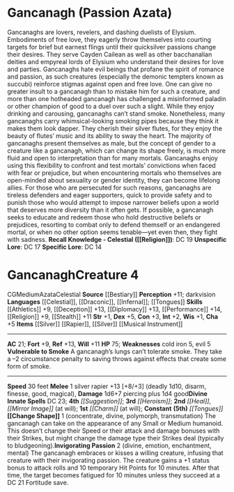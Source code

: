 ﻿---
ac: '21'
alignment: CG
all_resistance: null
burrow_speed: null
charisma: '+5'
climb_speed: null
constitution: '+3'
creature_ability:
- Change Shape
- Invigorating Passion
- Vulnerable to Smoke
creature_family: '[[DATABASE/monsterfamily/Azata|Azata]]'
description: "Gancanaghs are lovers, revelers, and dashing duelists of Elysium. Embodiments\
  \ of free love, they eagerly throw themselves into courting targets for brief but\
  \ earnest flings until their quicksilver passions change their desires. They serve\
  \ Cayden Cailean as well as other bacchanalian deities and empyreal lords of Elysium\
  \ who understand their desires for love and parties. Gancanaghs hate evil beings\
  \ that profane the spirit of romance and passion, as such creatures (especially\
  \ the demonic tempters known as succubi) reinforce stigmas against open and free\
  \ love. One can give no greater insult to a gancanagh than to mistake him for such\
  \ a creature, and more than one hotheaded gancanagh has challenged a misinformed\
  \ paladin or other champion of good to a duel over such a slight. While they enjoy\
  \ drinking and carousing, gancanaghs can\u2019t stand smoke. Nonetheless, many gancanaghs\
  \ carry whimsical-looking smoking pipes because they think it makes them look dapper.\
  \ They cherish their silver flutes, for they enjoy the beauty of flutes\u2019 music\
  \ and its ability to sway the heart.<br/><br/>The majority of gancanaghs present\
  \ themselves as male, but the concept of gender to a creature like a gancanagh,\
  \ which can change its shape freely, is much more fluid and open to interpretation\
  \ than for many mortals. Gancanaghs enjoy using this flexibility to confront and\
  \ test mortals\u2019 convictions when faced with fear or prejudice, but when encountering\
  \ mortals who themselves are open-minded about sexuality or gender identity, they\
  \ can become lifelong allies. For those who are persecuted for such reasons, gancanaghs\
  \ are tireless defenders and eager supporters, quick to provide safety and to punish\
  \ those who would attempt to impose narrower beliefs upon a world that deserves\
  \ more diversity than it often gets. If possible, a gancanagh seeks to educate and\
  \ redeem those who hold destructive beliefs or prejudices, resorting to combat only\
  \ to defend themself or an endangered mortal, or when no other option seems tenable\u2014\
  yet even then, they fight with sadness.<br/><br/><b><u>Recall Knowledge - Celestial</u>\
  \ ( [[DATABASE/skill/Religion|Religion]] )</b>: DC 19<br/><b><u>Unspecific Lore</u></b>:\
  \ DC 17<br/><b><u>Specific Lore</u></b>: DC 14<div class=\"viewbox\">{{ viewbox(type=monster,\
  \ id=35, name=Gancanagh (Passion Azata)) }}</div><h1 class=\"title\">Gancanagh<span\
  \ style=\"margin-left:auto; margin-right:0\">Creature 4</span></h1><span class=\"\
  traitalignment\">CG</span><span class=\"traitsize\">Medium</span><span class=\"\
  trait\"> [[DATABASE/trait/Azata|Azata]] </span><span class=\"trait\"> [[DATABASE/trait/Celestial|Celestial]]\
  \ </span><br/><b>Source</b> [[DATABASE/source/Bestiary|Bestiary]] <br/><b>Perception</b>\
  \ +11; darkvision<br/><b>Languages</b> [[DATABASE/language/Celestial|Celestial]]\
  \ , [[DATABASE/language/Draconic|Draconic]] , [[DATABASE/language/Infernal|Infernal]]\
  \ ; [[DATABASE/spell/Tongues|tongues]] <br/><b>Skills</b> [[DATABASE/skill/Athletics|Athletics]]\
  \ +9, [[DATABASE/skill/Deception|Deception]] +13, [[DATABASE/skill/Diplomacy|Diplomacy]]\
  \ +13, [[DATABASE/skill/Performance|Performance]] +14, [[DATABASE/skill/Religion|Religion]]\
  \ +9, [[DATABASE/skill/Stealth|Stealth]] +11<br/><b>Str</b> +1, <b>Dex</b> +5, <b>Con</b>\
  \ +3, <b>Int</b> +2, <b>Wis</b> +1, <b>Cha</b> +5<br/><b>Items</b> [[DATABASE/equipment/Silver|silver]]\
  \ [[DATABASE/weapon/Rapier|rapier]] , [[DATABASE/equipment/Silver|silver]] [[DATABASE/equipment/Musical\
  \ Instrument|virtuoso flute]] <hr/><b>AC</b> 21; <b>Fort</b> +9, <b>Ref</b> +13,\
  \ <b>Will</b> +11<br/><b>HP</b> 75; <b>Weaknesses</b> cold iron 5, evil 5<br/><span\
  \ class=\"hanging-indent\"><b>Vulnerable to Smoke</b> A gancanagh\u2019s lungs can\u2019\
  t tolerate smoke. They take a \u20132 circumstance penalty to saving throws against\
  \ effects that create some form of smoke.</span><hr/><b>Speed</b> 30 feet<br/><span\
  \ class=\"hanging-indent\"><b>Melee</b> <span aria-label=\"Single Action\" class=\"\
  action\" role=\"img\" title=\"Single Action\">[one-action]</span>  silver rapier\
  \ +13 [+8/+3] ( [[DATABASE/trait/Deadly|deadly 1d10]] , [[DATABASE/trait/Disarm|disarm]]\
  \ , [[DATABASE/trait/Finesse|finesse]] , [[DATABASE/trait/Good|good]] , [[DATABASE/trait/Magical|magical]]\
  \ ), <b>Damage</b> 1d6+7 piercing plus 1d4 good</span><b>Divine Innate Spells</b>\
  \ DC 23; <b>4th</b> <i> [[DATABASE/spell/Suggestion|suggestion]] </i>; <b>3rd</b>\
  \ <i> [[DATABASE/spell/Heroism|heroism]] </i>; <b>2nd</b> <i> [[DATABASE/spell/Heal|heal]]\
  \ </i>, <i> [[DATABASE/spell/Mirror Image|mirror image]] </i> (at will); <b>1st</b>\
  \ <i> [[DATABASE/spell/Charm|charm]] </i> (at will); <b>Constant</b> <b>(5th)</b>\
  \ <i> [[DATABASE/spell/Tongues|tongues]] </i><br/><span class=\"hanging-indent\"\
  ><b> [[DATABASE/monsterability/Change Shape|Change Shape]] </b> <span aria-label=\"\
  Single Action\" class=\"action\" role=\"img\" title=\"Single Action\">[one-action]</span>\
  \   ( [[DATABASE/trait/Concentrate|concentrate]] , [[DATABASE/trait/Divine|divine]]\
  \ , [[DATABASE/trait/Polymorph|polymorph]] , [[DATABASE/trait/Transmutation|transmutation]]\
  \ ) The gancanagh can take on the appearance of any Small or Medium humanoid. This\
  \ doesn\u2019t change their Speed or their attack and damage bonuses with their\
  \ Strikes, but might change the damage type their Strikes deal (typically to bludgeoning).</span><span\
  \ class=\"hanging-indent\"><b>Invigorating Passion</b> <span aria-label=\"Two Actions\"\
  \ class=\"action\" role=\"img\" title=\"Two Actions\">[two-actions]</span>   ( [[DATABASE/trait/Divine|divine]]\
  \ , [[DATABASE/trait/Emotion|emotion]] , [[DATABASE/trait/Enchantment|enchantment]]\
  \ , [[DATABASE/trait/Mental|mental]] ) The gancanagh embraces or kisses a willing\
  \ creature, infusing that creature with their invigorating passion. The creature\
  \ gains a +1 status bonus to attack rolls and 10 temporary Hit Points for 10 minutes.\
  \ After that time, the target becomes fatigued for 10 minutes unless they succeed\
  \ at a DC 21 Fortitude save.</span>"
dexterity: '+5'
element: null
fly_speed: null
fortitude: '+9'
hardness: null
hp: '75'
id: '35'
immunity: null
intelligence: '+2'
land_speed: '30'
language:
- '[[DATABASE/language/Celestial|Celestial]]'
- '[[DATABASE/language/Draconic|Draconic]]'
- '[[DATABASE/language/Infernal|Infernal]] ; [[DATABASE/spell/Tongues|tongues]]'
level: '4'
max_speed: '30'
name: Gancanagh
perception: '+11'
rarity: Common
reflex: '+13'
resistance: null
rus_type_level: null
school: null
sense:
- darkvision
size: Medium
skill:
- '[[DATABASE/skill/Athletics|Athletics]] +9'
- '[[DATABASE/skill/Deception|Deception]] +13'
- '[[DATABASE/skill/Diplomacy|Diplomacy]] +13'
- '[[DATABASE/skill/Performance|Performance]] +14'
- '[[DATABASE/skill/Religion|Religion]] +9'
- '[[DATABASE/skill/Stealth|Stealth]] +11'
source: '[[DATABASE/source/Bestiary|Bestiary]]'
speed:
- 30 feet
spell:
- '[[DATABASE/spell/Charm|Charm]]'
- '[[DATABASE/spell/Heal|Heal]]'
- '[[DATABASE/spell/Heroism|Heroism]]'
- '[[DATABASE/spell/Mirror Image|MirrorImage]]'
- '[[DATABASE/spell/Suggestion|Suggestion]]'
- '[[DATABASE/spell/Tongues|Tongues]]'
strength: '+1'
strength_req: '1'
strongest_save:
- Reflex
swim_speed: null
trait:
- '[[DATABASE/trait/Azata|Azata]]'
- '[[DATABASE/trait/Celestial|Celestial]]'
type: Creature
vision: Darkvision
weakest_save:
- Fortitude
weakness:
- cold iron 5
- evil 5
will: '+11'
wisdom: '+1'

---
# Gancanagh (Passion Azata)

Gancanaghs are lovers, revelers, and dashing duelists of Elysium. Embodiments of free love, they eagerly throw themselves into courting targets for brief but earnest flings until their quicksilver passions change their desires. They serve Cayden Cailean as well as other bacchanalian deities and empyreal lords of Elysium who understand their desires for love and parties. Gancanaghs hate evil beings that profane the spirit of romance and passion, as such creatures (especially the demonic tempters known as succubi) reinforce stigmas against open and free love. One can give no greater insult to a gancanagh than to mistake him for such a creature, and more than one hotheaded gancanagh has challenged a misinformed paladin or other champion of good to a duel over such a slight. While they enjoy drinking and carousing, gancanaghs can’t stand smoke. Nonetheless, many gancanaghs carry whimsical-looking smoking pipes because they think it makes them look dapper. They cherish their silver flutes, for they enjoy the beauty of flutes’ music and its ability to sway the heart.
The majority of gancanaghs present themselves as male, but the concept of gender to a creature like a gancanagh, which can change its shape freely, is much more fluid and open to interpretation than for many mortals. Gancanaghs enjoy using this flexibility to confront and test mortals’ convictions when faced with fear or prejudice, but when encountering mortals who themselves are open-minded about sexuality or gender identity, they can become lifelong allies. For those who are persecuted for such reasons, gancanaghs are tireless defenders and eager supporters, quick to provide safety and to punish those who would attempt to impose narrower beliefs upon a world that deserves more diversity than it often gets. If possible, a gancanagh seeks to educate and redeem those who hold destructive beliefs or prejudices, resorting to combat only to defend themself or an endangered mortal, or when no other option seems tenable—yet even then, they fight with sadness.
**Recall Knowledge - Celestial ([[Religion]])**: DC 19
**Unspecific Lore**: DC 17
**Specific Lore**: DC 14

# Gancanagh<span class="item-type">Creature 4</span>

<span class="trait-alignment item-trait">CG</span><span class="trait-size item-trait">Medium</span><span class="item-trait">Azata</span><span class="item-trait">Celestial</span>
**Source** [[Bestiary]]
**Perception** +11; darkvision
**Languages** [[Celestial]], [[Draconic]], [[Infernal]]; [[Tongues]]
**Skills** [[Athletics]] +9, [[Deception]] +13, [[Diplomacy]] +13, [[Performance]] +14, [[Religion]] +9, [[Stealth]] +11
**Str** +1, **Dex** +5, **Con** +3, **Int** +2, **Wis** +1, **Cha** +5
**Items** [[Silver]] [[Rapier]], [[Silver]] [[Musical Instrument]]

---
**AC** 21; **Fort** +9, **Ref** +13, **Will** +11
**HP** 75; **Weaknesses** cold iron 5, evil 5
<span class="in-box-ability">**Vulnerable to Smoke** A gancanagh’s lungs can’t tolerate smoke. They take a –2 circumstance penalty to saving throws against effects that create some form of smoke.</span>

---
**Speed** 30 feet
<span class="in-box-ability">**Melee** <span class="action-icon">1</span> silver rapier +13 [+8/+3] (deadly 1d10, disarm, finesse, good, magical), **Damage** 1d6+7 piercing plus 1d4 good</span>**Divine Innate Spells** DC 23; **4th** _[[Suggestion]]_; **3rd** _[[Heroism]]_; **2nd** _[[Heal]]_, _[[Mirror Image]]_ (at will); **1st** _[[Charm]]_ (at will); **Constant** **(5th)** _[[Tongues]]_
<span class="in-box-ability">**[[Change Shape]]** <span class="action-icon">1</span> (concentrate, divine, polymorph, transmutation) The gancanagh can take on the appearance of any Small or Medium humanoid. This doesn’t change their Speed or their attack and damage bonuses with their Strikes, but might change the damage type their Strikes deal (typically to bludgeoning).</span><span class="in-box-ability">**Invigorating Passion** <span class="action-icon">2</span> (divine, emotion, enchantment, mental) The gancanagh embraces or kisses a willing creature, infusing that creature with their invigorating passion. The creature gains a +1 status bonus to attack rolls and 10 temporary Hit Points for 10 minutes. After that time, the target becomes fatigued for 10 minutes unless they succeed at a DC 21 Fortitude save.</span>